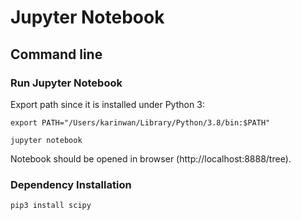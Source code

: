 # Jupyter Notebook

## Command line

### Run Jupyter Notebook

Export path since it is installed under Python 3: 
```
export PATH="/Users/karinwan/Library/Python/3.8/bin:$PATH"
```

```
jupyter notebook
```

Notebook should be opened in browser (http://localhost:8888/tree). 

### Dependency Installation

```
pip3 install scipy 
```
